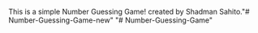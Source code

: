 This is a simple Number Guessing Game! created by Shadman Sahito."# Number-Guessing-Game-new" 
"# Number-Guessing-Game" 
